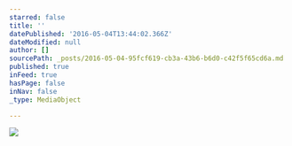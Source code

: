 ```yaml
---
starred: false
title: ''
datePublished: '2016-05-04T13:44:02.366Z'
dateModified: null
author: []
sourcePath: _posts/2016-05-04-95fcf619-cb3a-43b6-b6d0-c42f5f65cd6a.md
published: true
inFeed: true
hasPage: false
inNav: false
_type: MediaObject

---
```

![](https://the-grid-user-content.s3-us-west-2.amazonaws.com/16968aae-b5e2-4721-893a-78faf221cb59.jpg)